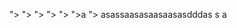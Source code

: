 ">
                    ">
                    ">
                    ">
                    ">
                    ">a
                    ">
                    asassaasasaasaasasdddas
                s
                a